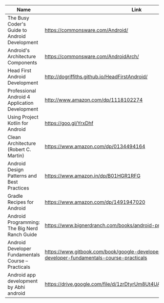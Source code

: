 Name | Link
------------ | ------------- 
The Busy Coder's Guide to Android Development | https://commonsware.com/Android/
Android's Architecture Components | https://commonsware.com/AndroidArch/
Head First Android Development | http://dogriffiths.github.io/HeadFirstAndroid/
Professional Android 4 Application Development | http://www.amazon.com/dp/1118102274
Using Project Kotlin for Android | https://goo.gl/YrxDhf
Clean Architecture (Robert C. Martin) | https://www.amazon.com/dp/0134494164
Android Design Patterns and Best Practices | https://www.amazon.in/dp/B01HGR1RFG
Gradle Recipes for Android | https://www.amazon.com/dp/1491947020
Android Programming: The Big Nerd Ranch Guide | https://www.bignerdranch.com/books/android-programming/
Android Developer Fundamentals Course – Practicals | https://www.gitbook.com/book/google-developer-training/android-developer-fundamentals-course-practicals
Android app development by Abhi android|https://drive.google.com/file/d/1zrDtyrUm8Ut4UAhyq3Zf4omTL06oMYzD/view
